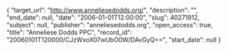{
  "target_url": "http://www.anneliesedodds.org/", 
  "description": "", 
  "end_date": null, 
  "date": "2006-01-01T12:00:00", 
  "slug": 40271912, 
  "subject": null, 
  "publisher": "anneliesedodds.org", 
  "open_access": true, 
  "title": "Anneliese Dodds PPC", 
  "record_id": "20060101T120000/CJzWxoX07wUbO0W/DAvGyQ==", 
  "start_date": null
}

